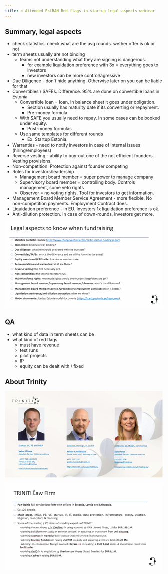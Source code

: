 ```yaml
---
title: ⚖️ Attended EstBAN Red flags in startup legal aspects webinar
---
```

## Summary, legal aspects

- check statistics. check what are the avg rounds. wether offer is ok or not
- term sheets usually are not binding
	- teams not understanding what they are signing is dangerous. 
		- for example liquidation preference with 3x = everything goes to investors
		- new investors can be more control/agressive 
- Due Diligence - don't hide anything. Otherwise later on you can be liable for that
- Convertibles / SAFEs. Difference. 95% are done on convertible loans in Estonia
	- Convertible loan = loan. In balance sheet it goes under obligation.
		- Section usually has maturity date if its converting or repayment.
		- Pre-money formula
	- With SAFE you usually need to repay. In some cases can be booked under equity.
		- Post-money formulas
	- Use same templates for different rounds
		- Ex. Startup Estonia. 
- Warranties - need to notify investors in case of internal issues (hiring/employees)
- Reverse vesting - ability to buy-out one of the not efficient founders. Vesting provisions.
- Non-competition. Protection against founder competing
- Roles for investors/leadership
	- Management board member = super power to manage company 
	- Supervisory board member = controlling body. Controls management, some veto rights
	- Observer = no voting rights. Tool for investors to get information.
- Management Board Member Service Agreement - more flexible. No non-competition payments. Employment Contract does.
- Liquidation preference - in EU. Investors 1x liquidation preference is ok.
- Anti-dilution protection. In case of down-rounds, investors get more.

![](img/Screenshot%202025-05-13%20at%2014.10.05.png)

<!--truncate-->
## QA
- what kind of data in term sheets can be 
- what kind of red flags
	- must have revenue
	- test runs
	- pilot projects
	- IP
	- equity can be dealt with / fixed


## About Trinity
![](img/Screenshot%202025-05-13%20at%2014.08.29.png)

![](img/Screenshot%202025-05-13%20at%2014.08.48.png)

